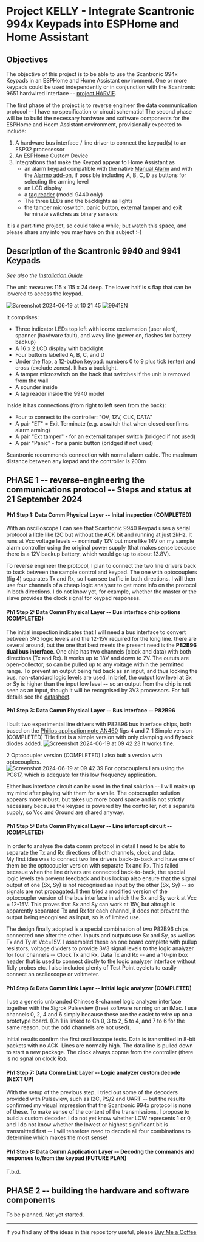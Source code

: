 # Project KELLY - Integrate Scantronic 994x Keypads into ESPHome and Home Assistant

## Objectives 

The objective of this project is to be able to use the Scantronic 994x Keypads in an ESPHome and Home Assistant environment. One or more keypads could be used independently or in conjunction with the Scantronic 9651 hardwired interface -- [project HARVIE](https://github.com/AndySymons/HARVIE-Hardwired-Alarm-Replacement-Board). 

The first phase of the project is to reverse engineer the data communication protocol -- I have no specification or circuit schematic! 
The second phase will be to build the necessary hardware and software components for the ESPHome and Hoem Assistant environment, provisionally expected to include: 
1. A hardware bus interface / line driver to connect the keypad(s) to an ESP32 procesessor
2. An ESPHome Custom Device
2. Integrations that make the Keypad appear to Home Assistant as
    - an alarm keypad compatible with the native [Manual Alarm](https://www.home-assistant.io/integrations/manual/) and with the [Alarmo add-on](https://github.com/nielsfaber/alarmo), if possible including A, B, C, D as buttons for selecting the arming level 
    - an LCD display
    - a [tag reader](https://www.home-assistant.io/integrations/tag/) (model 9440 only)
    - The three LEDs and the backlights as lights
    - the tamper microswitch, panic button, external tamper and exit terminate switches as binary sensors  
    
It is a part-time project, so could take a while; but watch this space, and please share any info you may have on this subject :-)  


## Description of the Scantronic 9940 and 9941 Keypads 

_See also the [Installation Guide](https://www.alertelectrical.com/media/productattachment/0/4429/42999419940rkp.pdf)_

The unit measures 115 x 115 x 24 deep. The lower half is s flap that can be lowered to access the keypad. 

![Screenshot 2024-06-19 at 10 21 45](https://github.com/AndySymons/KELLY-Scantronic-9940-Keypad/assets/14819812/eea9b076-7bbd-4eea-86d1-26fb86a365fe) ![9941EN](https://github.com/AndySymons/KELLY-Scantronic-9940-Keypad/assets/14819812/0adfe867-deed-4dde-827a-0b281ed732ec)

It comprises:  
- Three indicator LEDs top left with icons: exclamation (user alert), spanner (hardware fault), and wavy line (power on, flashes for battery backup)
- A 16 x 2 LCD display with backlight
- Four buttons labelled A, B, C, and D
- Under the flap, a 12-button keypad: numbers 0 to 9 plus tick (enter) and cross (exclude zones). It has a backlight. 
- A tamper microswitch on the back that switches if the unit is removed from the wall
- A sounder inside  
- A tag reader inside the 9940 model

Inside it has connections (from right to left seen from the back): 
- Four to connect to the controller:  "OV, 12V, CLK, DATA"
- A pair "ET" = Exit Terminate (e.g. a switch that when closed confirms alarm arming) 
- A pair "Ext tamper" - for an external tamper switch (bridged if not used)
- A pair "Panic" - for a panic button (bridged if not used) 

Scantronic recommends connection with normal alarm cable. The maximum distance between any kepad and the controller is 200m

## PHASE 1 -- reverse-engineering the communications protocol -- Steps and status at 21 September 2024

#### Ph1 Step 1: Data Comm Physical Layer -- Inital inspection (COMPLETED)
With an oscilloscope I can see that Scantronic 9940 Keypad uses a serial protocol a little like I2C but without the ACK bit and running at just 2kHz. It runs at Vcc voltage levels -- nominally 12V but more like 14V on my sample alarm controller using the original power supply (that makes sense because there is a 12V backup battery, which would go up to about 13.8V). 

To reverse engineer the protocol, I plan to connect the two line drivers back to back between the sample control and keypad. The one with optocouplers (fig 4) separates Tx and Rx, so I can see traffic in both directions. I will then use four channels of a cheap logic analyser to get more info on the protocol in both directions. I do not know yet, for example, whether the master or the slave provides the clock signal for keypad responses.

#### Ph1 Step 2: Data Comm Physical Layer -- Bus interface chip options (COMPLETED)
The initial inspection indicates that I will need a bus interface to convert between 3V3 logic levels and the 12-15V required for the long line. 
there are several around, but the one that best meets the present need is the **P82B96 dual bus interface**. One chip has two channels (clock and data) with both directions (Tx and Rx). It works up to 18V and down to 2V. The oututs are open-collector, so can be pulled up to any voltage within the permitted range.
To prevent an output being fed back as an input, and thus locking the bus, non-standard logic levels are used. In brief, the output low level at Sx or Sy is higher than the input low level -- so an output from the chip is not seen as an input, though it will be recognised by 3V3 processors. For full details see the [datasheet](https://www.ti.com/lit/ds/symlink/p82b96.pdf?ts=1726919386924&ref_url=https%253A%252F%252Fwww.google.com%252F).  


#### Ph1 Step 3: Data Comm Physical Layer -- Bus interface -- P82B96 
I built two experimental line drivers with P82B96 bus interface chips, both based on the [Philips application note AN460](https://www.mikrocontroller.net/attachment/13528/AN460_P82B96.pdf) figs 4 and 7. 
1 Simple version (COMPLETED)
THe first is a simple version with only clamping and flyback diodes added. 
![Screenshot 2024-06-19 at 09 42 23](https://github.com/AndySymons/KELLY-Scantronic-9940-Keypad/assets/14819812/3c41f50c-e383-47c4-8a7e-f6d191b13f38)
It works fine. 

2 Optocoupler version (COMPLETED)
I also buit a version with optocouplers.  
![Screenshot 2024-06-19 at 09 42 39](https://github.com/AndySymons/KELLY-Scantronic-9940-Keypad/assets/14819812/53ac75d7-fdbf-422f-aca3-f5815c1d8416)
For optocouplers I am using the PC817, which is adequate for this low frequency application. 

Either bus interface  circuit can be used in the final solution -- I will make up my mind after playing with them for a while. 
The optocoupler solution appears more robust, but takes up more board space and is not strictly necessary because the keypad is powered by the controller, not a separate supply, so Vcc and Ground are shared anyway. 
    

#### Ph1 Step 5: Data Comm Physical Layer -- Line intercept circuit -- (COMPLETED)
In order to analyse the data comm protocol in detail I need to be able to separate the Tx and Rx directions of both channels, clock and data.   
My first idea was to connect two line drivers back-to-back and have one of them be the optocoupler version with separate Tx and Rx. This failed becasue when the line drivers are connected back-to-back, the special logic levels teh prevent feedback and bus lockup also ensure that the signal output of one (Sx, Sy) is not recognised as input by the other (Sx, Sy) -- so signals are not propagated. 
I then tried a modified version of the optocoupler version of the bus interface in which the Sx and Sy work at Vcc = 12-15V. This proves that Sx and Sy can work at 15V, but altough is apparently separated Tx and Rx for each channel, it does not prevent the output being recognised as input, so is of limited use. 

The design finally adopted is a special combination of two P82B96 chips connected one after the other. Inputs and outputs use Sx and Sy, as well as Tx and Ty at Vcc=15V. I assembled these on one board complete with pullup resistors, voltage dividers to provide 3V3 signal levels to the logic analyzer for four channels -- Clock Tx and Rx, Data Tx and Rx -- and a 10-pin box header that is used to connect dirctly to the logic analyzer interface without fidly probes etc. I also included plenty of Test Point eyelets to easily connect an osclloscope or voltmeter. 

#### Ph1 Step 6: Data Comm Link Layer -- Initial logic analyzer (COMPLETED)
I use a generic unbranded Chinese 8-channel logic analyzer interface together with the Sigrok Pulseview (free) software running on an iMac. 
I use channels 0, 2, 4 and 6 simply because these are the easiet to wire up on a prototype board. (Ch 1 is linked to Ch 0, 3 to 2, 5 to 4, and 7 to 6 for the same reason, but the odd channels are not used). 

Initial results confirm the first oscilloscope tests. Data is transmitted in 8-bit packets with no ACK. Lines are normally high. The data line is pulled down to start a new package. 
The clock always copme from the controller (there is no sgnal on clock Rx). 

#### Ph1 Step 7: Data Comm Link Layer -- Logic analyzer custom decode (NEXT UP)
With the setup of the previous step, I tried out some of the decoders provided with Pulseview, such as I2C, PS/2 and UART -- but the results confirmed my visual impression that the Scantronic 994x protocol is none of these. 
To make sense of the content of the transmissions, I propose to build a custom decoder. 
I do not yet know whether LOW represents 1 or 0, and I do not know whether the lowest or highest significant bit is transmitted first -- I will tehrefore need to decode all four combinations to determine which makes the most sense!  

#### Ph1 Step 8: Data Comm Application Layer -- Decodng the commands and responses to/from the keypad (FUTURE PLAN) 
T.b.d. 

## PHASE 2 -- building the hardware and software components 
To be planned. Not yet started. 


---
If you find any of the ideas in this repository useful, please [Buy Me a Coffee](https://buymeacoffee.com/andysymons)

